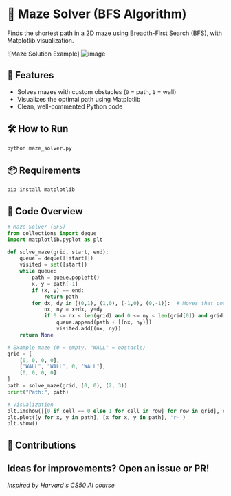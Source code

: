 # 🏰 Maze Solver (BFS Algorithm)

Finds the shortest path in a 2D maze using Breadth-First Search (BFS), with Matplotlib visualization.

![Maze Solution Example]
![image](https://github.com/user-attachments/assets/dce3b4f5-5b46-4b0f-9f24-217bc3b0a111)


## 🚀 Features
- Solves mazes with custom obstacles (`0` = path, `1` = wall)
- Visualizes the optimal path using Matplotlib
- Clean, well-commented Python code

## 🛠️ How to Run
```bash
python maze_solver.py
```

## 📦 Requirements
```bash
pip install matplotlib
```

## 📝 Code Overview
```python
# Maze Solver (BFS)
from collections import deque
import matplotlib.pyplot as plt

def solve_maze(grid, start, end):
    queue = deque([[start]])
    visited = set([start])
    while queue:
        path = queue.popleft()
        x, y = path[-1]
        if (x, y) == end:
            return path
        for dx, dy in [(0,1), (1,0), (-1,0), (0,-1)]:  # Moves that could me made
            nx, ny = x+dx, y+dy
            if 0 <= nx < len(grid) and 0 <= ny < len(grid[0]) and grid[nx][ny] != "WALL" and (nx, ny) not in visited:
                queue.append(path + [(nx, ny)])
                visited.add((nx, ny))
    return None

# Example maze (0 = empty, "WALL" = obstacle)
grid = [
    [0, 0, 0, 0],
    ["WALL", "WALL", 0, "WALL"],
    [0, 0, 0, 0]
]
path = solve_maze(grid, (0, 0), (2, 3))
print("Path:", path)

# Visualization
plt.imshow([[0 if cell == 0 else 1 for cell in row] for row in grid], cmap='binary')
plt.plot([y for x, y in path], [x for x, y in path], 'r-')
plt.show()
```

## 🤝 Contributions  
Ideas for improvements? Open an issue or PR!  
---

*Inspired by Harvard's CS50 AI course*  
